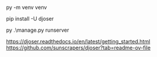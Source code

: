 py -m venv venv

pip install -U djoser

py .\manage.py runserver

https://djoser.readthedocs.io/en/latest/getting_started.html
https://github.com/sunscrapers/djoser?tab=readme-ov-file
